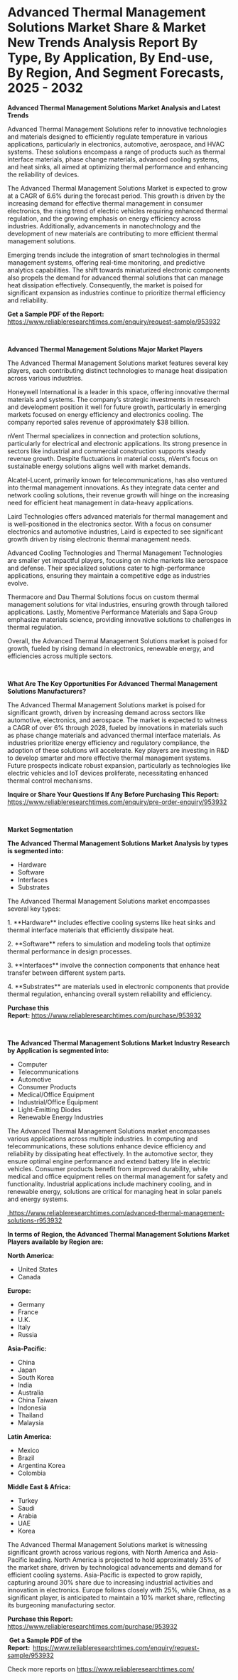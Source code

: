 <p><h1>Advanced Thermal Management Solutions Market Share & Market New Trends Analysis Report By Type, By Application, By End-use, By Region, And Segment Forecasts, 2025 - 2032</h1></p><p><strong>Advanced Thermal Management Solutions Market Analysis and Latest Trends</strong></p>
<p><p>Advanced Thermal Management Solutions refer to innovative technologies and materials designed to efficiently regulate temperature in various applications, particularly in electronics, automotive, aerospace, and HVAC systems. These solutions encompass a range of products such as thermal interface materials, phase change materials, advanced cooling systems, and heat sinks, all aimed at optimizing thermal performance and enhancing the reliability of devices.</p><p>The Advanced Thermal Management Solutions Market is expected to grow at a CAGR of 6.6% during the forecast period. This growth is driven by the increasing demand for effective thermal management in consumer electronics, the rising trend of electric vehicles requiring enhanced thermal regulation, and the growing emphasis on energy efficiency across industries. Additionally, advancements in nanotechnology and the development of new materials are contributing to more efficient thermal management solutions. </p><p>Emerging trends include the integration of smart technologies in thermal management systems, offering real-time monitoring, and predictive analytics capabilities. The shift towards miniaturized electronic components also propels the demand for advanced thermal solutions that can manage heat dissipation effectively. Consequently, the market is poised for significant expansion as industries continue to prioritize thermal efficiency and reliability.</p></p>
<p><strong>Get a Sample PDF of the Report:&nbsp;</strong> <a href="https://www.reliableresearchtimes.com/enquiry/request-sample/953932?utm_campaign=3287&utm_medium=2&utm_source=Github&utm_content=ia&utm_term=07032025&utm_id=advanced-thermal-management-solutions">https://www.reliableresearchtimes.com/enquiry/request-sample/953932</a></p>
<p>&nbsp;</p>
<p><strong>Advanced Thermal Management Solutions Major Market Players</strong></p>
<p><p>The Advanced Thermal Management Solutions market features several key players, each contributing distinct technologies to manage heat dissipation across various industries. </p><p>Honeywell International is a leader in this space, offering innovative thermal materials and systems. The company’s strategic investments in research and development position it well for future growth, particularly in emerging markets focused on energy efficiency and electronics cooling. The company reported sales revenue of approximately $38 billion.</p><p>nVent Thermal specializes in connection and protection solutions, particularly for electrical and electronic applications. Its strong presence in sectors like industrial and commercial construction supports steady revenue growth. Despite fluctuations in material costs, nVent's focus on sustainable energy solutions aligns well with market demands.</p><p>Alcatel-Lucent, primarily known for telecommunications, has also ventured into thermal management innovations. As they integrate data center and network cooling solutions, their revenue growth will hinge on the increasing need for efficient heat management in data-heavy applications.</p><p>Laird Technologies offers advanced materials for thermal management and is well-positioned in the electronics sector. With a focus on consumer electronics and automotive industries, Laird is expected to see significant growth driven by rising electronic thermal management needs.</p><p>Advanced Cooling Technologies and Thermal Management Technologies are smaller yet impactful players, focusing on niche markets like aerospace and defense. Their specialized solutions cater to high-performance applications, ensuring they maintain a competitive edge as industries evolve.</p><p>Thermacore and Dau Thermal Solutions focus on custom thermal management solutions for vital industries, ensuring growth through tailored applications. Lastly, Momentive Performance Materials and Sapa Group emphasize materials science, providing innovative solutions to challenges in thermal regulation.</p><p>Overall, the Advanced Thermal Management Solutions market is poised for growth, fueled by rising demand in electronics, renewable energy, and efficiencies across multiple sectors.</p></p>
<p>&nbsp;</p>
<p><strong>What Are The Key Opportunities For Advanced Thermal Management Solutions Manufacturers?</strong></p>
<p><p>The Advanced Thermal Management Solutions market is poised for significant growth, driven by increasing demand across sectors like automotive, electronics, and aerospace. The market is expected to witness a CAGR of over 6% through 2028, fueled by innovations in materials such as phase change materials and advanced thermal interface materials. As industries prioritize energy efficiency and regulatory compliance, the adoption of these solutions will accelerate. Key players are investing in R&D to develop smarter and more effective thermal management systems. Future prospects indicate robust expansion, particularly as technologies like electric vehicles and IoT devices proliferate, necessitating enhanced thermal control mechanisms.</p></p>
<p><strong>Inquire or Share Your Questions If Any Before Purchasing This Report:</strong> <a href="https://www.reliableresearchtimes.com/enquiry/pre-order-enquiry/953932?utm_campaign=3287&utm_medium=2&utm_source=Github&utm_content=ia&utm_term=07032025&utm_id=advanced-thermal-management-solutions">https://www.reliableresearchtimes.com/enquiry/pre-order-enquiry/953932</a></p>
<p>&nbsp;</p>
<p><strong>Market Segmentation</strong></p>
<p><strong>The Advanced Thermal Management Solutions Market Analysis by types is segmented into:</strong></p>
<p><ul><li>Hardware</li><li>Software</li><li>Interfaces</li><li>Substrates</li></ul></p>
<p><p>The Advanced Thermal Management Solutions market encompasses several key types: </p><p>1. **Hardware** includes effective cooling systems like heat sinks and thermal interface materials that efficiently dissipate heat.</p><p>2. **Software** refers to simulation and modeling tools that optimize thermal performance in design processes.</p><p>3. **Interfaces** involve the connection components that enhance heat transfer between different system parts.</p><p>4. **Substrates** are materials used in electronic components that provide thermal regulation, enhancing overall system reliability and efficiency.</p></p>
<p><strong>Purchase this Report:&nbsp;</strong><a href="https://www.reliableresearchtimes.com/purchase/953932?utm_campaign=3287&utm_medium=2&utm_source=Github&utm_content=ia&utm_term=07032025&utm_id=advanced-thermal-management-solutions">https://www.reliableresearchtimes.com/purchase/953932</a></p>
<p>&nbsp;</p>
<p><strong>The Advanced Thermal Management Solutions Market Industry Research by Application is segmented into:</strong></p>
<p><ul><li>Computer</li><li>Telecommunications</li><li>Automotive</li><li>Consumer Products</li><li>Medical/Office Equipment</li><li>Industrial/Office Equipment</li><li>Light-Emitting Diodes</li><li>Renewable Energy Industries</li></ul></p>
<p><p>The Advanced Thermal Management Solutions market encompasses various applications across multiple industries. In computing and telecommunications, these solutions enhance device efficiency and reliability by dissipating heat effectively. In the automotive sector, they ensure optimal engine performance and extend battery life in electric vehicles. Consumer products benefit from improved durability, while medical and office equipment relies on thermal management for safety and functionality. Industrial applications include machinery cooling, and in renewable energy, solutions are critical for managing heat in solar panels and energy systems.</p></p>
<p><a href="https://www.reliableresearchtimes.com/advanced-thermal-management-solutions-r953932?utm_campaign=3287&utm_medium=2&utm_source=Github&utm_content=ia&utm_term=07032025&utm_id=advanced-thermal-management-solutions">&nbsp;https://www.reliableresearchtimes.com/advanced-thermal-management-solutions-r953932</a></p>
<p><strong>In terms of Region, the Advanced Thermal Management Solutions Market Players available by Region are:</strong></p>
<p>
    <p> <strong> North America: </strong>
        <ul>
            <li>United States</li>
            <li>Canada</li>
        </ul>
        </p> 
    <p> <strong> Europe: </strong>
        <ul>
            <li>Germany</li>
            <li>France</li>
            <li>U.K.</li>
            <li>Italy</li>
            <li>Russia</li>
        </ul>
        </p> 
    <p> <strong> Asia-Pacific: </strong>
        <ul>
            <li>China</li>
            <li>Japan</li>
            <li>South Korea</li>
            <li>India</li>
            <li>Australia</li>
            <li>China Taiwan</li>
            <li>Indonesia</li>
            <li>Thailand</li>
            <li>Malaysia</li>
        </ul>
        </p> 
    <p> <strong> Latin America: </strong>
        <ul>
            <li>Mexico</li>
            <li>Brazil</li>
            <li>Argentina Korea</li>
            <li>Colombia</li>
        </ul>
        </p> 
    <p> <strong> Middle East & Africa: </strong>
        <ul>
            <li>Turkey</li>
            <li>Saudi</li>
            <li>Arabia</li>
            <li>UAE</li>
            <li>Korea</li>
        </ul>
    </p>
    </p>
<p><p>The Advanced Thermal Management Solutions market is witnessing significant growth across various regions, with North America and Asia-Pacific leading. North America is projected to hold approximately 35% of the market share, driven by technological advancements and demand for efficient cooling systems. Asia-Pacific is expected to grow rapidly, capturing around 30% share due to increasing industrial activities and innovation in electronics. Europe follows closely with 25%, while China, as a significant player, is anticipated to maintain a 10% market share, reflecting its burgeoning manufacturing sector.</p></p>
<p><strong>Purchase this Report: </strong><a href="https://www.reliableresearchtimes.com/purchase/953932?utm_campaign=3287&utm_medium=2&utm_source=Github&utm_content=ia&utm_term=07032025&utm_id=advanced-thermal-management-solutions">https://www.reliableresearchtimes.com/purchase/953932</a></p>
<p>&nbsp;<strong>Get a Sample PDF of the Report:&nbsp;&nbsp;</strong><a href="https://www.reliableresearchtimes.com/enquiry/request-sample/953932?utm_campaign=3287&utm_medium=2&utm_source=Github&utm_content=ia&utm_term=07032025&utm_id=advanced-thermal-management-solutions">https://www.reliableresearchtimes.com/enquiry/request-sample/953932</a></p>
<p><strong></strong></p>
<p>Check more reports on <a href="https://www.reliableresearchtimes.com/?utm_campaign=3287&utm_medium=2&utm_source=Github&utm_content=ia&utm_term=07032025&utm_id=advanced-thermal-management-solutions">https://www.reliableresearchtimes.com/</a></p>